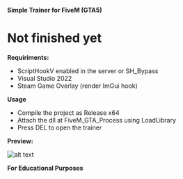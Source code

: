**Simple Trainer for FiveM (GTA5)**

# Not finished yet

**Requiriments:**
- ScriptHookV enabled in the server or SH_Bypass
- Visual Studio 2022
- Steam Game Overlay (render ImGui hook)

**Usage**
- Compile the project as Release x64 
- Attach the dll at FiveM_GTA_Process using LoadLibrary
- Press DEL to open the trainer

**Preview:**

![alt text](https://media.discordapp.net/attachments/876182756797874216/970042793953210378/unknown.png?width=851&height=480)


**For Educational Purposes**

